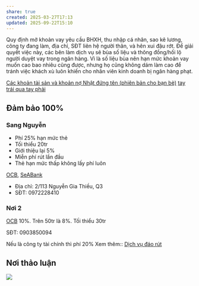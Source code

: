 ```yaml
---
share: true
created: 2025-03-27T17:13
updated: 2025-09-22T15:10
---
```

Quy định mở khoản vay yêu cầu BHXH, thu nhập cá nhân, sao kê lương, công ty đang làm, địa chỉ, SĐT liên hệ người thân, và hên xui đậu rớt. Để giải quyết việc này, các bên làm dịch vụ sẽ bùa số liệu và thông đồng/hối lộ người duyệt vay trong ngân hàng. Vì là số liệu bùa nên hạn mức khoản vay muốn cao bao nhiêu cũng được, nhưng họ cũng không dám làm cao để tránh việc khách xù luôn khiến cho nhân viên kinh doanh bị ngân hàng phạt.

[Các khoản tài sản và khoản nợ Nhật đứng tên (phiên bản cho bạn bè)](../../../../../%F0%9F%93%90D%E1%BB%B1%20%C3%A1n/Gi%C3%BAp%20nhau%20tho%C3%A1t%20n%E1%BB%A3/Ng%C6%B0%E1%BB%9Di%20th%E1%BB%A5%20h%C6%B0%E1%BB%9Fng/L%C3%BD%20Minh%20Nh%E1%BA%ADt/C%C3%A1c%20kho%E1%BA%A3n%20t%C3%A0i%20s%E1%BA%A3n%20v%C3%A0%20kho%E1%BA%A3n%20n%E1%BB%A3%20Nh%E1%BA%ADt%20%C4%91%E1%BB%A9ng%20t%C3%AAn%20(phi%C3%AAn%20b%E1%BA%A3n%20cho%20b%E1%BA%A1n%20b%C3%A8).md)
[tay trái qua tay phải](tay%20tr%C3%A1i%20qua%20tay%20ph%E1%BA%A3i.md)
## Đảm bảo 100%
### Sang Nguyễn
- Phí 25% hạn mức thẻ
- Tối thiểu 20tr
- Giới thiệu lại 5%
- Miễn phí rút lần đầu
- Thẻ hạn mức thấp không lấy phí luôn

[OCB](../../../../T%C3%ACnh%20h%C3%ACnh%20%E1%BB%9F%20Vi%E1%BB%87t%20Nam/Ng%C3%A0nh%20ngh%E1%BB%81%20c%E1%BB%A5%20th%E1%BB%83/T%C3%A0i%20ch%C3%ADnh/T%E1%BB%95%20ch%E1%BB%A9c%20t%C3%ADn%20d%E1%BB%A5ng/Ng%C3%A2n%20h%C3%A0ng/Danh%20s%C3%A1ch%20ng%C3%A2n%20h%C3%A0ng/OCB.md), [SeABank](../../../../T%C3%ACnh%20h%C3%ACnh%20%E1%BB%9F%20Vi%E1%BB%87t%20Nam/Ng%C3%A0nh%20ngh%E1%BB%81%20c%E1%BB%A5%20th%E1%BB%83/T%C3%A0i%20ch%C3%ADnh/T%E1%BB%95%20ch%E1%BB%A9c%20t%C3%ADn%20d%E1%BB%A5ng/Ng%C3%A2n%20h%C3%A0ng/Danh%20s%C3%A1ch%20ng%C3%A2n%20h%C3%A0ng/SeABank.md)
- Địa chỉ: 2/113 Nguyễn Gia Thiều, Q3
- SĐT: 0972228410

### Nơi 2
[OCB](../../../../T%C3%ACnh%20h%C3%ACnh%20%E1%BB%9F%20Vi%E1%BB%87t%20Nam/Ng%C3%A0nh%20ngh%E1%BB%81%20c%E1%BB%A5%20th%E1%BB%83/T%C3%A0i%20ch%C3%ADnh/T%E1%BB%95%20ch%E1%BB%A9c%20t%C3%ADn%20d%E1%BB%A5ng/Ng%C3%A2n%20h%C3%A0ng/Danh%20s%C3%A1ch%20ng%C3%A2n%20h%C3%A0ng/OCB.md) 10%. Trên 50tr là 8%. Tối thiểu 30tr

SĐT: 0903850094

Nếu là công ty tài chính thì phí 20%
Xem thêm:: [Dịch vụ đáo rút](./D%E1%BB%8Bch%20v%E1%BB%A5%20%C4%91%C3%A1o%20r%C3%BAt.md)

## Nơi thảo luận
![](https://imagizer.imageshack.com/a/img923/1273/jQAnX6.png)